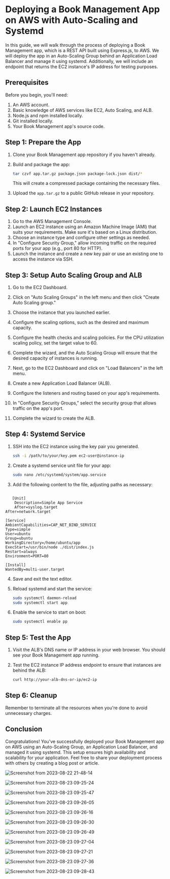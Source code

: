 # Deploying a Book Management App on AWS with Auto-Scaling and Systemd

In this guide, we will walk through the process of deploying a Book Management app, which is a REST API built using Express.js, to AWS. We will deploy the app in an Auto-Scaling Group behind an Application Load Balancer and manage it using systemd. Additionally, we will include an endpoint that returns the EC2 instance's IP address for testing purposes.

## Prerequisites

Before you begin, you'll need:

1. An AWS account.
2. Basic knowledge of AWS services like EC2, Auto Scaling, and ALB.
3. Node.js and npm installed locally.
4. Git installed locally.
5. Your Book Management app's source code.

## Step 1: Prepare the App

1. Clone your Book Management app repository if you haven't already.
2. Build and package the app:
   
   ```sh
   tar czvf app.tar.gz package.json package-lock.json dist/*
   ```
   
   This will create a compressed package containing the necessary files.

3. Upload the `app.tar.gz` to a public GitHub release in your repository.

## Step 2: Launch EC2 Instances

1. Go to the AWS Management Console.
2. Launch an EC2 instance using an Amazon Machine Image (AMI) that suits your requirements. Make sure it's based on a Linux distribution.
3. Choose an instance type and configure other settings as needed.
4. In "Configure Security Group," allow incoming traffic on the required ports for your app (e.g., port 80 for HTTP).
5. Launch the instance and create a new key pair or use an existing one to access the instance via SSH.

## Step 3: Setup Auto Scaling Group and ALB

1. Go to the EC2 Dashboard.
2. Click on "Auto Scaling Groups" in the left menu and then click "Create Auto Scaling group."
3. Choose the instance that you launched earlier.
4. Configure the scaling options, such as the desired and maximum capacity.
5. Configure the health checks and scaling policies. For the CPU utilization scaling policy, set the target value to 60.
6. Complete the wizard, and the Auto Scaling Group will ensure that the desired capacity of instances is running.

7. Next, go to the EC2 Dashboard and click on "Load Balancers" in the left menu.
8. Create a new Application Load Balancer (ALB).
9. Configure the listeners and routing based on your app's requirements.
10. In "Configure Security Groups," select the security group that allows traffic on the app's port.
11. Complete the wizard to create the ALB.

## Step 4: Systemd Service

1. SSH into the EC2 instance using the key pair you generated.
   
   ```sh
   ssh -i /path/to/your/key.pem ec2-user@instance-ip
   ```

2. Create a systemd service unit file for your app:
   
   ```sh
   sudo nano /etc/systemd/system/app.service
   ```

3. Add the following content to the file, adjusting paths as necessary:

```plaintext

   [Unit]
    Description=Simple App Service
    After=syslog.target
After=network.target

[Service]
AmbientCapabilities=CAP_NET_BIND_SERVICE
Type=simple
User=ubuntu
Group=ubuntu
WorkingDirectory=/home/ubuntu/app
ExecStart=/usr/bin/node ./dist/index.js
Restart=always
Environment=PORT=80

[Install]
WantedBy=multi-user.target
  ``` 
  
4. Save and exit the text editor.
5. Reload systemd and start the service:
   
   ```sh
   sudo systemctl daemon-reload
   sudo systemctl start app
   ```

6. Enable the service to start on boot:
   
   ```sh
   sudo systemctl enable pp
   ```

## Step 5: Test the App

1. Visit the ALB's DNS name or IP address in your web browser. You should see your Book Management app running.
2. Test the EC2 instance IP address endpoint to ensure that instances are behind the ALB:
   
   ```sh
   curl http://your-alb-dns-or-ip/ec2-ip
   ```

## Step 6: Cleanup

Remember to terminate all the resources when you're done to avoid unnecessary charges.

## Conclusion

Congratulations! You've successfully deployed your Book Management app on AWS using an Auto-Scaling Group, an Application Load Balancer, and managed it using systemd. This setup ensures high availability and scalability for your application. Feel free to share your deployment process with others by creating a blog post or article.


![Screenshot from 2023-08-22 21-48-14](https://github.com/firaskhalayleh-it/AWS-EC2-Project-/assets/91515883/810558dc-a9c5-4a36-9933-edb6e888f3c5)


![Screenshot from 2023-08-23 09-25-24](https://github.com/firaskhalayleh-it/AWS-EC2-Project-/assets/91515883/dc80c21a-3c65-4394-91f8-c2e0a14744d2)

![Screenshot from 2023-08-23 09-25-47](https://github.com/firaskhalayleh-it/AWS-EC2-Project-/assets/91515883/59305d75-7b10-4ae3-8a01-9ef68c69465b)


![Screenshot from 2023-08-23 09-26-05](https://github.com/firaskhalayleh-it/AWS-EC2-Project-/assets/91515883/775d9a67-4beb-4df5-9a4a-1b9a57d77270)


![Screenshot from 2023-08-23 09-26-16](https://github.com/firaskhalayleh-it/AWS-EC2-Project-/assets/91515883/8eae0a53-61d4-4c6c-8d4a-02032d887be1)

![Screenshot from 2023-08-23 09-26-30](https://github.com/firaskhalayleh-it/AWS-EC2-Project-/assets/91515883/0f2e738a-828d-4301-b05d-034600975763)

![Screenshot from 2023-08-23 09-26-49](https://github.com/firaskhalayleh-it/AWS-EC2-Project-/assets/91515883/d7d954af-b358-462b-9cfd-fa259fcaba9e)

![Screenshot from 2023-08-23 09-27-04](https://github.com/firaskhalayleh-it/AWS-EC2-Project-/assets/91515883/f2e565ad-dbb5-4c4a-a957-e5490bfb4d66)

![Screenshot from 2023-08-23 09-27-21](https://github.com/firaskhalayleh-it/AWS-EC2-Project-/assets/91515883/24067936-6978-4629-b864-420116bbcf43)


![Screenshot from 2023-08-23 09-27-36](https://github.com/firaskhalayleh-it/AWS-EC2-Project-/assets/91515883/c9d6c642-7c4b-41b4-bdad-215009912c0b)

![Screenshot from 2023-08-23 09-28-43](https://github.com/firaskhalayleh-it/AWS-EC2-Project-/assets/91515883/58fa9aff-6f11-41fc-a6cb-8dde227a2eb2)
